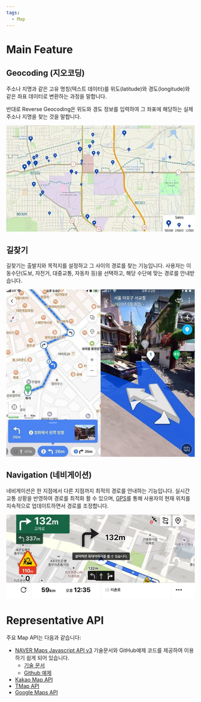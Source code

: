 ```yaml
---
tags:
  - Map
---
```

# Main Feature
## Geocoding (지오코딩)
주소나 지명과 같은 고유 명칭(텍스트 데이터)를 위도(latitude)와 경도(longitude)와 같은 좌표 데이터로 변환하는 과정을 말합니다.

반대로 Reverse Geocoding은 위도와 경도 정보를 입력하여 그 좌표에 해당하는 실제 주소나 지명을 찾는 것을 말합니다.
    
![Geocoding](./GeocodingSample01.png)

## 길찾기
길찾기는 출발지와 목적지를 설정하고 그 사이의 경로를 찾는 기능입니다. 사용자는 이동수단(도보, 자전거, 대중교통, 자동차 등)을 선택하고, 해당 수단에 맞는 경로를 안내받습니다.

![PathFind](./PathFindSample01.png)

## Navigation (네비게이션)
네비게이션은 한 지점에서 다른 지점까지 최적의 경로를 안내하는 기능입니다. 실시간 교통 상황을 반영하여 경로를 최적화 활 수 있으며, [GPS](../GPS/GPS.md)를 통해 사용자의 현재 위치를 지속적으로 업데이트하면서 경로를 조정합니다.

![Navigation](./NavigationSample01.png)

# Representative API

주요 Map API는 다음과 같습니다:
* [NAVER Maps Javascript API v3](https://navermaps.github.io/maps.js.ncp/) 기술문서와 GitHub예제 코드를 제공하여 이용하기 쉽게 되어 있습니다.
    * [기술 문서](https://navermaps.github.io/maps.js.ncp/docs/)
    * [Github 예제](https://navermaps.github.io/maps.js.ncp/docs/)
* [Kakao Map API](https://apis.map.kakao.com/web/guide/)
* [TMap API](https://openapi.sk.com/products/detail?svcSeq=4&menuSeq=1)
* [Google Maps API](https://developers.google.com/maps/apis-by-platform?hl=ko)